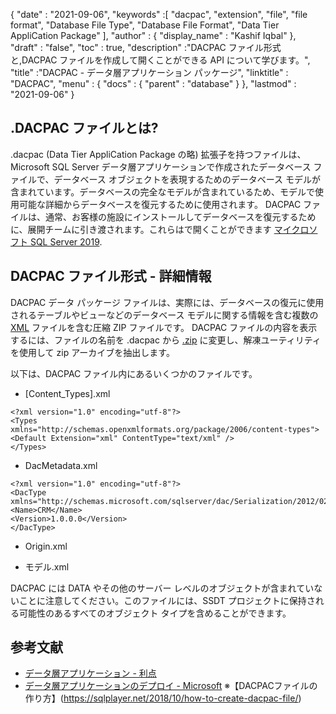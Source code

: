 {
  "date" : "2021-09-06",
  "keywords" :[ "dacpac", "extension", "file", "file format", "Database File Type", "Database File Format", "Data Tier AppliCation Package" ],
  "author" : {
    "display_name" : "Kashif Iqbal"
},
  "draft" : "false",
  "toc" : true,
  "description" :"DACPAC ファイル形式と,DACPAC ファイルを作成して開くことができる API について学びます。",
  "title" :"DACPAC - データ層アプリケーション パッケージ",
  "linktitle" : "DACPAC",
  "menu" : {
    "docs" : {
      "parent" : "database"
}
},
  "lastmod" : "2021-09-06"
}

## .DACPAC ファイルとは?

.dacpac (Data Tier AppliCation Package の略) 拡張子を持つファイルは、Microsoft SQL Server データ層アプリケーションで作成されたデータベース ファイルで、データベース オブジェクトを表現するためのデータベース モデルが含まれています。データベースの完全なモデルが含まれているため、モデルで使用可能な詳細からデータベースを復元するために使用されます。 DACPAC ファイルは、通常、お客様の施設にインストールしてデータベースを復元するために、展開チームに引き渡されます。これらはで開くことができます
[マイクロソフト SQL Server 2019](https://www.microsoft.com/en-us/sql-server/sql-server-2019).

## DACPAC ファイル形式 - 詳細情報

DACPAC データ パッケージ ファイルは、実際には、データベースの復元に使用されるテーブルやビューなどのデータベース モデルに関する情報を含む複数の [XML](/web/xml/) ファイルを含む圧縮 ZIP ファイルです。 DACPAC ファイルの内容を表示するには、ファイルの名前を .dacpac から [.zip](/compression/zip/) に変更し、解凍ユーティリティを使用して zip アーカイブを抽出します。

以下は、DACPAC ファイル内にあるいくつかのファイルです。

* [Content_Types].xml
```
<?xml version="1.0" encoding="utf-8"?>
<Types
xmlns="http://schemas.openxmlformats.org/package/2006/content-types">
<Default Extension="xml" ContentType="text/xml" />
</Types>
```
* DacMetadata.xml

```
<?xml version="1.0" encoding="utf-8"?>
<DacType xmlns="http://schemas.microsoft.com/sqlserver/dac/Serialization/2012/02">
<Name>CRM</Name>
<Version>1.0.0.0</Version>
</DacType>
```
* Origin.xml

* モデル.xml

DACPAC には DATA やその他のサーバー レベルのオブジェクトが含まれていないことに注意してください。このファイルには、SSDT プロジェクトに保持される可能性のあるすべてのオブジェクト タイプを含めることができます。

## 参考文献

* [データ層アプリケーション - 利点](https://learn.microsoft.com/en-us/sql/relational-databases/data-tier-applications/data-tier-applications?view=sql-server-ver15)
* [データ層アプリケーションのデプロイ - Microsoft](https://learn.microsoft.com/en-us/sql/relational-databases/data-tier-applications/deploy-a-data-tier-application)
※【DACPACファイルの作り方】(https://sqlplayer.net/2018/10/how-to-create-dacpac-file/)

